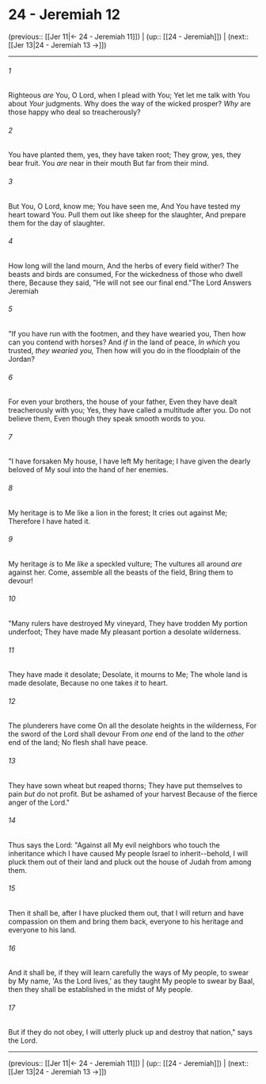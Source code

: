 # 24 - Jeremiah 12

(previous:: [[Jer 11|← 24 - Jeremiah 11]]) | (up:: [[24 - Jeremiah]]) | (next:: [[Jer 13|24 - Jeremiah 13 →]])

***


###### 1 
Righteous _are_ You, O Lord, when I plead with You; Yet let me talk with You about _Your_ judgments. Why does the way of the wicked prosper? _Why_ are those happy who deal so treacherously? 

###### 2 
You have planted them, yes, they have taken root; They grow, yes, they bear fruit. You _are_ near in their mouth But far from their mind. 

###### 3 
But You, O Lord, know me; You have seen me, And You have tested my heart toward You. Pull them out like sheep for the slaughter, And prepare them for the day of slaughter. 

###### 4 
How long will the land mourn, And the herbs of every field wither? The beasts and birds are consumed, For the wickedness of those who dwell there, Because they said, "He will not see our final end."The Lord Answers Jeremiah 

###### 5 
"If you have run with the footmen, and they have wearied you, Then how can you contend with horses? And _if_ in the land of peace, _In which_ you trusted, _they wearied you,_ Then how will you do in the floodplain of the Jordan? 

###### 6 
For even your brothers, the house of your father, Even they have dealt treacherously with you; Yes, they have called a multitude after you. Do not believe them, Even though they speak smooth words to you. 

###### 7 
"I have forsaken My house, I have left My heritage; I have given the dearly beloved of My soul into the hand of her enemies. 

###### 8 
My heritage is to Me like a lion in the forest; It cries out against Me; Therefore I have hated it. 

###### 9 
My heritage _is_ to Me _like_ a speckled vulture; The vultures all around _are_ against her. Come, assemble all the beasts of the field, Bring them to devour! 

###### 10 
"Many rulers have destroyed My vineyard, They have trodden My portion underfoot; They have made My pleasant portion a desolate wilderness. 

###### 11 
They have made it desolate; Desolate, it mourns to Me; The whole land is made desolate, Because no one takes _it_ to heart. 

###### 12 
The plunderers have come On all the desolate heights in the wilderness, For the sword of the Lord shall devour From _one_ end of the land to the _other_ end of the land; No flesh shall have peace. 

###### 13 
They have sown wheat but reaped thorns; They have put themselves to pain _but_ do not profit. But be ashamed of your harvest Because of the fierce anger of the Lord." 

###### 14 
Thus says the Lord: "Against all My evil neighbors who touch the inheritance which I have caused My people Israel to inherit--behold, I will pluck them out of their land and pluck out the house of Judah from among them. 

###### 15 
Then it shall be, after I have plucked them out, that I will return and have compassion on them and bring them back, everyone to his heritage and everyone to his land. 

###### 16 
And it shall be, if they will learn carefully the ways of My people, to swear by My name, 'As the Lord lives,' as they taught My people to swear by Baal, then they shall be established in the midst of My people. 

###### 17 
But if they do not obey, I will utterly pluck up and destroy that nation," says the Lord.

***

(previous:: [[Jer 11|← 24 - Jeremiah 11]]) | (up:: [[24 - Jeremiah]]) | (next:: [[Jer 13|24 - Jeremiah 13 →]])
